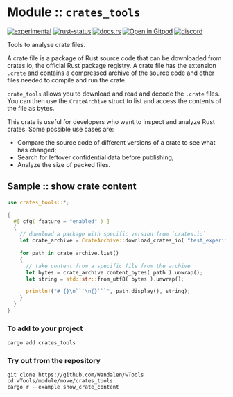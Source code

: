 <!-- {{# generate.module_header{} #}} -->

# Module :: `crates_tools`
<!--{ generate.module_header.start() }-->
 [![experimental](https://raster.shields.io/static/v1?label=&message=experimental&color=orange)](https://github.com/emersion/stability-badges#experimental) [![rust-status](https://github.com/Wandalen/wTools/actions/workflows/module_crates_tools_push.yml/badge.svg)](https://github.com/Wandalen/wTools/actions/workflows/module_crates_tools_push.yml) [![docs.rs](https://img.shields.io/docsrs/crates_tools?color=e3e8f0&logo=docs.rs)](https://docs.rs/crates_tools) [![Open in Gitpod](https://raster.shields.io/static/v1?label=try&message=online&color=eee&logo=gitpod&logoColor=eee)](https://gitpod.io/#RUN_PATH=.,SAMPLE_FILE=module%2Fmove%2Fcrates_tools%2Fexamples%2Fcrates_tools_trivial.rs,RUN_POSTFIX=--example%20module%2Fmove%2Fcrates_tools%2Fexamples%2Fcrates_tools_trivial.rs/https://github.com/Wandalen/wTools) [![discord](https://img.shields.io/discord/872391416519737405?color=eee&logo=discord&logoColor=eee&label=ask)](https://discord.gg/m3YfbXpUUY)
<!--{ generate.module_header.end }-->

Tools to analyse crate files.

A crate file is a package of Rust source code that can be downloaded from crates.io, the official Rust package registry. A crate file has the extension `.crate` and contains a compressed archive of the source code and other files needed to compile and run the crate.

`crate_tools` allows you to download and read and decode the `.crate` files. You can then use the `CrateArchive` struct to list and access the contents of the file as bytes.

This crate is useful for developers who want to inspect and analyze Rust crates.
Some possible use cases are:

- Compare the source code of different versions of a crate to see what has changed;
- Search for leftover confidential data before publishing;
- Analyze the size of packed files.

## Sample  :: show crate content

<!-- {{# generate.module{} #}} -->

```rust
use crates_tools::*;

{
  #[ cfg( feature = "enabled" ) ]
  {
    // download a package with specific version from `crates.io`
    let crate_archive = CrateArchive::download_crates_io( "test_experimental_c", "0.1.0" ).unwrap();

    for path in crate_archive.list()
    {
      // take content from a specific file from the archive
      let bytes = crate_archive.content_bytes( path ).unwrap();
      let string = std::str::from_utf8( bytes ).unwrap();

      println!("# {}\n```\n{}```", path.display(), string);
    }
  }
}
```

### To add to your project

```bash
cargo add crates_tools
```

### Try out from the repository

``` shell test
git clone https://github.com/Wandalen/wTools
cd wTools/module/move/crates_tools
cargo r --example show_crate_content
```
